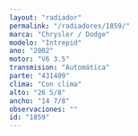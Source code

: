 ```yaml
---
layout: "radiador"
permalink: "/radiadores/1859/"
marca: "Chrysler / Dodge"
modelo: "Intrepid"
ano: "2002"
motor: "V6 3.5"
transmision: "Automática"
parte: "431409"
clima: "Con clima"
alto: "26 5/8"
ancho: "14 7/8"
observaciones: ""
id: "1859"
---
```


